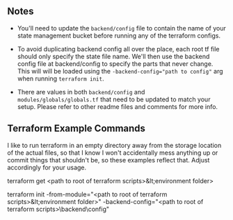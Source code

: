 
## Notes

- You'll need to update the `backend/config` file to contain the name of your state management bucket before running any of the terraform configs.

- To avoid duplicating backend config all over the place, each root tf file should only specify the state file name.  We'll then use the backend config file at backend/config to specify the parts that never change.  This will will be loaded using the `-backend-config="path to config"` arg when running `terraform init`.

- There are values in both `backend/config` and `modules/globals/globals.tf` that need to be updated to match your setup.  Please refer to other readme files and comments for more info.


## Terraform Example Commands

I like to run terraform in an empty directory away from the storage location of the actual files, so that I know I won't accidentally mess anything up or commit things that shouldn't be, so these examples reflect that.  Adjust accordingly for your usage.

terraform get &lt;path to root of terraform scripts&gt;\&lt;environment folder&gt;

terraform init -from-module="&lt;path to root of terraform scripts&gt;\&lt;environment folder&gt;" -backend-config="&lt;path to root of terraform scripts&gt;\backend\config"
